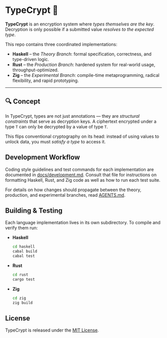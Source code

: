 # TypeCrypt 🔐

**TypeCrypt** is an encryption system where *types themselves are the key*. Decryption is only possible if a submitted value *resolves to the expected type*.

This repo contains three coordinated implementations:

- **Haskell** – the *Theory Branch*: formal specification, correctness, and type-driven logic.
- **Rust** – the *Production Branch*: hardened system for real-world usage, throughput-optimized.
- **Zig** – the *Experimental Branch*: compile-time metaprogramming, radical flexibility, and rapid prototyping.

---

## 🔍 Concept

In TypeCrypt, types are not just annotations — they are *structural constraints* that serve as decryption keys. A ciphertext encrypted under a type `T` can only be decrypted by a value of type `T`.

This flips conventional cryptography on its head: instead of using values to unlock data, you must *satisfy a type* to access it.

## Development Workflow

Coding style guidelines and test commands for each implementation are documented in [docs/development.md](docs/development.md). Consult that file for instructions on formatting Haskell, Rust, and Zig code as well as how to run each test suite.

For details on how changes should propagate between the theory, production, and experimental branches, read [AGENTS.md](AGENTS.md).

## Building & Testing

Each language implementation lives in its own subdirectory. To compile and verify them run:

- **Haskell**
  ```bash
  cd haskell
  cabal build
  cabal test
  ```
- **Rust**
  ```bash
  cd rust
  cargo test
  ```
- **Zig**
  ```bash
  cd zig
  zig build
  ```

## License

TypeCrypt is released under the [MIT License](LICENSE).

